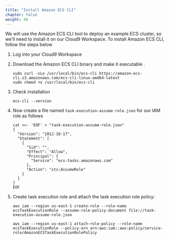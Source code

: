 ```yaml
---
title: "Install Amazon ECS CLI"
chapter: false
weight: 40
---
```


We will use the Amazon ECS CLI tool to deploy an example ECS cluster, so we'll need to install it on our Cloud9 Workspace.  To install Amazon ECS CLI, follow the steps below

1. Log into your Cloud9 Workspace

2. Download the Amazon ECS CLI binary and make it executable .

    ```
    sudo curl -sLo /usr/local/bin/ecs-cli https://amazon-ecs-cli.s3.amazonaws.com/ecs-cli-linux-amd64-latest
    sudo chmod +x /usr/local/bin/ecs-cli
    ```

3. Check installation

    ```
    ecs-cli --version
    ```

4. Now create a file named `task-execution-assume-role.json` for our IAM role as follows

    ```
    cat <<- 'EOF' > "task-execution-assume-role.json"
    {
      "Version": "2012-10-17",
      "Statement": [
        {
          "Sid": "",
          "Effect": "Allow",
          "Principal": {
            "Service": "ecs-tasks.amazonaws.com"
          },
          "Action": "sts:AssumeRole"
        }
      ]
    }
    EOF
    ```


5.  Create task execution role and attach the task execution role policy:

    ```
    aws iam --region us-east-1 create-role --role-name ecsTaskExecutionRole --assume-role-policy-document file://task-execution-assume-role.json

    aws iam --region us-east-1 attach-role-policy --role-name ecsTaskExecutionRole --policy-arn arn:aws:iam::aws:policy/service-role/AmazonECSTaskExecutionRolePolicy
    ```
